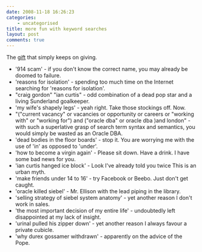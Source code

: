 ```yaml
---
date: 2008-11-18 16:26:23
categories:
    - uncategorised
title: more fun with keyword searches
layout: post
comments: true
---
```

The
[gift](http://www.nbrightside.com/blog/2006/02/22/to-whom-it-may-concern/)
that simply keeps on giving.

-   '914 scam' - if you don't know the correct name, you may already be
    doomed to failure.
-   'reasons for isolation' - spending too much time on the Internet
    searching for 'reasons for isolation'.
-   "craig gordon" "ian curtis" - odd combination of a dead pop star and
    a living Sunderland goalkeeper.
-   'my wife's shapely legs' - yeah right. Take those stockings off.
    Now.
-   "("current vacancy" or vacancies or opportunity or careers or
    "working with" or "working for") and ("oracle dba" or oracle dba
    )and london" - with such a superlative grasp of search term syntax
    and semantics, you would simply be wasted as an Oracle DBA.
-   'dead bodies in the floor boards' - stop it. You are worrying me
    with the use of 'in' as opposed to 'under'.
-   'how to become a virgin again' - Please sit down. Have a drink. I
    have some bad news for you.
-   'ian curtis hanged ice block' - Look I've already told you twice
    This is an urban myth.
-   'make friends under 14 to 16' - try Facebook or Beebo. Just don't
    get caught.
-   'oracle killed siebel' - Mr. Ellison with the lead piping in the
    library.
-   'selling strategy of siebel system anatomy' - yet another reason I
    don't work in sales.
-   'the most important decision of my entire life' - undoubtedly left
    disappointed at my lack of insight.
-   'urinal pulled his zipper down' - yet another reason I always favour
    a private cubicle.
-   'why durex gossamer withdrawn' - apparently on the advice of the
    Pope.

